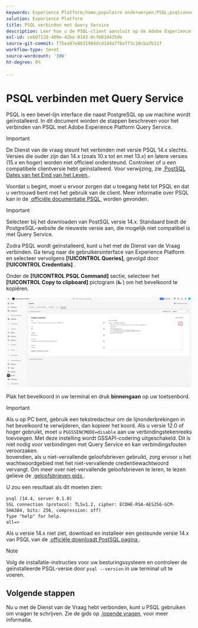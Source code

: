 ```yaml
---
keywords: Experience Platform;home;populaire onderwerpen;PSQL;psqlconnect met de vraagdienst;de dienst van de vraag;de vraagdienst;
solution: Experience Platform
title: PSQL verbinden met Query Service
description: Leer hoe u de PSQL-client aansluit op de Adobe Experience Platform Query Service, inclusief ondersteunde PostSQL-versies en installatie-instructies.
exl-id: ceb07128-409e-42be-8143-0cf681d435de
source-git-commit: f75ea97e8631984dcd1d4a7f8aff3c10cba7b11f
workflow-type: tm+mt
source-wordcount: '386'
ht-degree: 0%

---
```


# PSQL verbinden met Query Service

PSQL is een bevel-lijn interface die naast PostgreSQL op uw machine wordt geïnstalleerd. In dit document worden de stappen beschreven voor het verbinden van PSQL met Adobe Experience Platform Query Service.

>[!IMPORTANT]
>
>De Dienst van de vraag steunt het verbinden met versie PSQL 14.x slechts. Versies die ouder zijn dan 14.x (zoals 10.x tot en met 13.x) en latere versies (15.x en hoger) worden niet officieel ondersteund. Controleer of u een compatibele clientversie hebt geïnstalleerd. Voor verwijzing, zie [&#x200B; PostSQL Dates van het Eind van het Leven &#x200B;](https://endoflife.date/postgresql).

Voordat u begint, moet u ervoor zorgen dat u toegang hebt tot PSQL en dat u vertrouwd bent met het gebruik van de client. Meer informatie over PSQL kan in de [&#x200B; officiële documentatie PSQL &#x200B;](https://www.postgresql.org/docs/current/app-psql.html) worden gevonden.

>[!IMPORTANT]
>
>Selecteer bij het downloaden van PostSQL versie 14.x. Standaard biedt de PostgreSQL-website de nieuwste versie aan, die mogelijk niet compatibel is met Query Service.

Zodra PSQL wordt geïnstalleerd, kunt u het met de Dienst van de Vraag verbinden. Ga terug naar de gebruikersinterface van Experience Platform en selecteer vervolgens **[!UICONTROL Queries]**, gevolgd door **[!UICONTROL Credentials]** .

Onder de **[!UICONTROL PSQL Command]** sectie, selecteer het **[!UICONTROL Copy to clipboard]** pictogram (![&#x200B; Pictogram van het Exemplaar &#x200B;](/help/images/icons/copy.png)) om het bevelkoord te kopiëren.

![&#x200B; het lusje van Referenties van het dashboard van Vragen met het benadrukte exemplaarpictogram.](../images/clients/psql/copy-credentials.png)

Plak het bevelkoord in uw terminal en druk **binnengaan** op uw toetsenbord.

>[!IMPORTANT]
>
>Als u op PC bent, gebruik een tekstredacteur om de lijnonderbrekingen in het bevelkoord te verwijderen, dan kopieer het koord. Als u versie 12.0 of hoger gebruikt, moet u `PGGSSENCMODE=disable` aan uw verbindingstekenreeks toevoegen. Met deze instelling wordt GSSAPI-codering uitgeschakeld. Dit is niet nodig voor verbindingen met Query Service en kan verbindingsfouten veroorzaken.<br> bovendien, als u niet-vervallende geloofsbrieven gebruikt, zorg ervoor u het wachtwoordgebied met het niet-vervallende credentiewachtwoord vervangt. Om meer over niet-vervallende geloofsbrieven te leren, te lezen gelieve de [&#x200B; geloofsbrieven gids &#x200B;](../ui/credentials.md).

U zou een resultaat als dit moeten zien:

```shell
psql (14.4, server 0.1.0)
SSL connection (protocol: TLSv1.2, cipher: ECDHE-RSA-AES256-GCM-SHA384, bits: 256, compression: off)
Type "help" for help.
all=>
```

Als u versie 14.x niet ziet, download en installeer een gesteunde versie 14.x van PSQL van de [&#x200B; officiële downloadt PostSQL pagina &#x200B;](https://www.postgresql.org/download/).

>[!NOTE]
>
>Volg de installatie-instructies voor uw besturingssysteem en controleer de geïnstalleerde PSQL-versie door `psql --version` in uw terminal uit te voeren.

## Volgende stappen

Nu u met de Dienst van de Vraag hebt verbonden, kunt u PSQL gebruiken om vragen te schrijven. Zie de gids op [&#x200B; lopende vragen &#x200B;](../best-practices/writing-queries.md) voor meer informatie.
